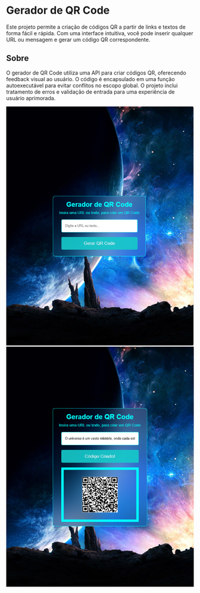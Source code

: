 # Gerador de QR Code

Este projeto permite a criação de códigos QR a partir de links e textos de forma fácil e rápida. Com uma interface intuitiva, você pode inserir qualquer URL ou mensagem e gerar um código QR correspondente.

## Sobre

O gerador de QR Code utiliza uma API para criar códigos QR, oferecendo feedback visual ao usuário. O código é encapsulado em uma função autoexecutável para evitar conflitos no escopo global. O projeto inclui tratamento de erros e validação de entrada para uma experiência de usuário aprimorada.

<img src="./img/imagem.png">

<img src="./img/imagem1.png">